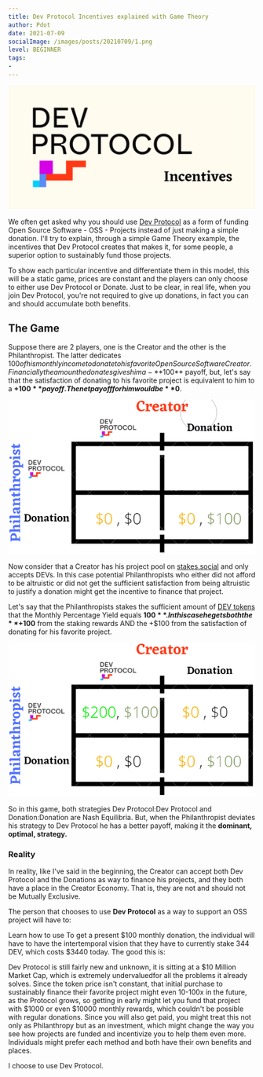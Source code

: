 ```yaml
---
title: Dev Protocol Incentives explained with Game Theory
author: Pdot
date: 2021-07-09
socialImage: /images/posts/20210709/1.png
level: BEGINNER
tags:
- 
---
```

![Dev Protocol Incentives explained with Game Theory](/images/posts/20210709/ogp.png)

We often get asked why you should use [Dev Protocol](https://devprotocol.xyz/) as a form of funding Open Source Software - OSS - Projects instead of just making a simple donation. I'll try to explain, through a simple Game Theory example, the incentives that Dev Protocol creates that makes it, for some people, a superior option to sustainably fund those projects.

To show each particular incentive and differentiate them in this model, this will be a static game, prices are constant and the players can only choose to either use Dev Protocol or Donate. Just to be clear, in real life, when you join Dev Protocol, you're not required to give up donations, in fact you can and should accumulate both benefits.

## The Game
Suppose there are 2 players, one is the Creator and the other is the Philanthropist. The latter dedicates $100 of his monthly income to donate to his favorite Open Source Software Creator. Financially the amount he donates gives him a - **$100** payoff, but, let's say that the satisfaction of donating to his favorite project is equivalent to him to a **+$100** payoff. The net payoff for him would be **$0**.

![Dev Protocol Incentives explained with Game Theory](/images/posts/20210709/2.png)

Now consider that a Creator has his project pool on [stakes.social](https://stakes.social/) and only accepts DEVs. In this case potential Philanthropists who either did not afford to be altruistic or did not get the sufficient satisfaction from being altruistic to justify a donation might get the incentive to finance that project.

Let's say that the Philanthropists stakes the sufficient amount of [DEV tokens](https://docs.devprotocol.xyz/stakes-social/token-guide/) that the Monthly Percentage Yield equals **$100**. In this case he gets both the **+$100** from the staking rewards AND the +$100 from the satisfaction of donating for his favorite project.

![Dev Protocol Incentives explained with Game Theory](/images/posts/20210709/3.png)

So in this game, both strategies Dev Protocol:Dev Protocol and Donation:Donation are Nash Equilibria. But, when the Philanthropist deviates his strategy to Dev Protocol he has a better payoff, making it the **dominant, optimal, strategy.**

### Reality
In reality, like I've said in the beginning, the Creator can accept both Dev Protocol and the Donations as way to finance his projects, and they both have a place in the Creator Economy. That is, they are not and should not be Mutually Exclusive.

The person that chooses to use **Dev Protocol** as a way to support an OSS project will have to:

Learn how to use
To get a present $100 monthly donation, the individual will have to have the intertemporal vision that they have to currently stake 344 DEV, which costs $3440 today.
The good this is:

Dev Protocol is still fairly new and unknown, it is sitting at a $10 Million Market Cap, which is extremely undervaluedfor all the problems it already solves.
Since the token price isn't constant, that initial purchase to sustainably finance their favorite project might even 10-100x in the future, as the Protocol grows, so getting in early might let you fund that project with $1000 or even $10000 monthly rewards, which couldn't be possible with regular donations.
Since you will also get paid, you might treat this not only as Philanthropy but as an investment, which might change the way you see how projects are funded and incentivize you to help them even more.
Individuals might prefer each method and both have their own benefits and places.

I choose to use Dev Protocol.
